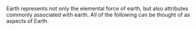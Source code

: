 Earth represents not only the elemental force of earth, but also attributes commonly associated with earth. All of the following can be thought of as aspects of Earth.